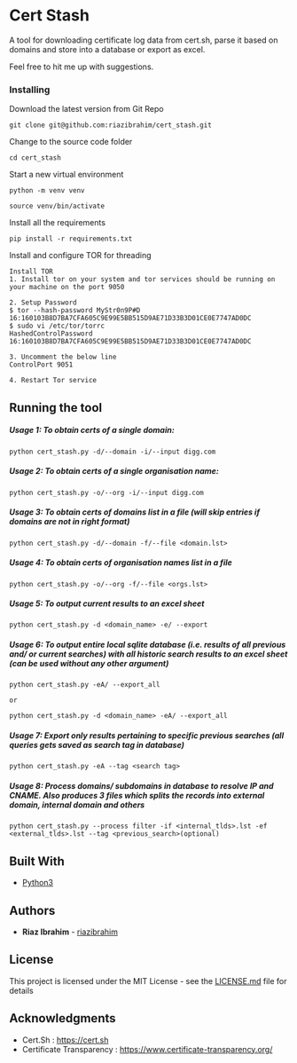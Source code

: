 # Cert Stash

A tool for downloading certificate log data from cert.sh, parse it based on domains and store into a database or export as excel.

Feel free to hit me up with suggestions.


### Installing


Download the latest version from Git Repo

```
git clone git@github.com:riazibrahim/cert_stash.git
```

Change to the source code folder

```
cd cert_stash
```
Start a new virtual environment

```
python -m venv venv

source venv/bin/activate
```

Install all the requirements

```
pip install -r requirements.txt
```

Install and configure TOR for threading

```
Install TOR
1. Install tor on your system and tor services should be running on your machine on the port 9050

2. Setup Password
$ tor --hash-password MyStr0n9P#D
16:160103B8D7BA7CFA605C9E99E5BB515D9AE71D33B3D01CE0E7747AD0DC
$ sudo vi /etc/tor/torrc
HashedControlPassword 16:160103B8D7BA7CFA605C9E99E5BB515D9AE71D33B3D01CE0E7747AD0DC

3. Uncomment the below line
ControlPort 9051

4. Restart Tor service
```

## Running the tool


##### Usage 1: To obtain certs of a single domain:
```
python cert_stash.py -d/--domain -i/--input digg.com
```
##### Usage 2: To obtain certs of a single organisation name:
```
python cert_stash.py -o/--org -i/--input digg.com
```
##### Usage 3: To obtain certs of domains list in a file (will skip entries if domains are not in right format)
```
python cert_stash.py -d/--domain -f/--file <domain.lst>
```
##### Usage 4: To obtain certs of organisation names list in a file
```
python cert_stash.py -o/--org -f/--file <orgs.lst>
```
##### Usage 5: To output current results to an excel sheet
```
python cert_stash.py -d <domain_name> -e/ --export
```
##### Usage 6: To output entire local sqlite database (i.e. results of all previous and/ or current searches) with all historic search results to an excel sheet (can be used without any other argument)
```
python cert_stash.py -eA/ --export_all 

or

python cert_stash.py -d <domain_name> -eA/ --export_all
```
##### Usage 7: Export only results pertaining to specific previous searches (all queries gets saved as search tag in database)
```
python cert_stash.py -eA --tag <search tag>
```
##### Usage 8: Process domains/ subdomains in database to resolve IP and CNAME. Also produces 3 files which splits the records into external domain, internal domain and others
```
python cert_stash.py --process filter -if <internal_tlds>.lst -ef <external_tlds>.lst --tag <previous_search>(optional) 

```

## Built With

* [Python3](https://www.python.org/download/releases/3.0/) 


## Authors

* **Riaz Ibrahim** - [riazibrahim](https://github.com/https://github.com/riazibrahim/)

## License

This project is licensed under the MIT License - see the [LICENSE.md](LICENSE) file for details

## Acknowledgments

* Cert.Sh : https://cert.sh
* Certificate Transparency : https://www.certificate-transparency.org/